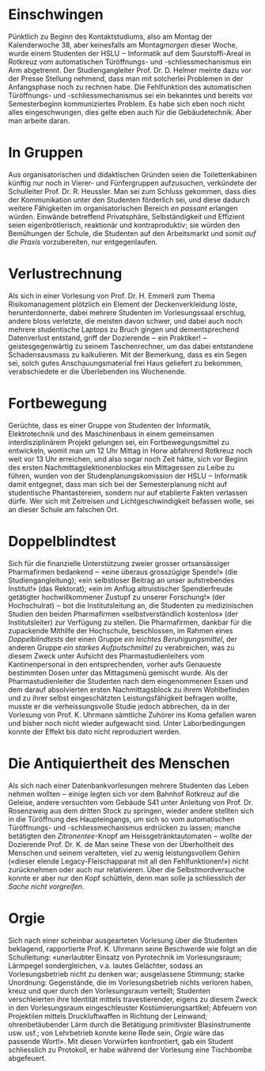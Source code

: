 # Einschwingen

Pünktlich zu Beginn des Kontaktstudiums, also am Montag der Kalenderwoche 38,
aber keinesfalls am Montag*morgen* dieser Woche, wurde einem Studenten der
HSLU ‒ Informatik auf dem Suurstoffi-Areal in Rotkreuz vom automatischen
Türöffnungs- und -schliessmechanismus ein Arm abgetrennt. Der Studiengangleiter
Prof. Dr. D. Helmer meinte dazu vor der Presse Stellung nehmend, dass man mit
solcherlei Problemen in der Anfangsphase noch zu rechnen habe. Die Fehlfunktion
des automatischen Türöffnungs- und -schliessmechanismus sei ein bekanntes und
bereits vor Semesterbeginn kommuniziertes Problem. Es habe sich eben noch nicht
alles eingeschwungen, dies gelte eben auch für die Gebäudetechnik. Aber man
arbeite daran.

# In Gruppen

Aus organisatorischen und didaktischen Gründen seien die Toilettenkabinen
künftig nur noch in Vierer- und Fünfergruppen aufzusuchen, verkündete der
Schulleiter Prof. Dr. R. Heussler. Man sei zum Schluss gekommen, dass dies der
Kommunikation unter den Studenten förderlich sei, und diese dadurch weitere
Fähigkeiten im organisatorischen Bereich _en passant_ erlangen würden. Einwände
betreffend Privatsphäre, Selbständigkeit und Effizient seien eigenbrötlerisch,
reaktionär und kontraproduktiv; sie würden den Bemühungen der Schule, die
Studenten auf den Arbeitsmarkt und somit _auf die Praxis_ vorzubereiten, nur
entgegenlaufen.

# Verlustrechnung

Als sich in einer Vorlesung von Prof. Dr. H. Emmerli zum Thema Risikomanagement
plötzlich ein Element der Deckenverkleidung löste, herunterdonnerte, dabei
mehrere Studenten im Vorlesungssaal erschlug, andere bloss verletzte, die
meisten davon schwer, und dabei auch noch mehrere studentische Laptops zu Bruch
gingen und dementsprechend Datenverlust entstand, griff der Dozierende ‒ ein
Praktiker! ‒ geistesgegenwärtig zu seinem Taschenrechner, um das dabei
entstandene Schadensausmass zu kalkulieren. Mit der Bemerkung, dass es ein Segen
sei, solch gutes Anschauungsmaterial frei Haus geliefert zu bekommen,
verabschiedete er die Überlebenden ins Wochenende.

# Fortbewegung

Gerüchte, dass es einer Gruppe von Studenten der Informatik, Elektrotechnik
und des Maschinenbaus in einem gemeinsamen interdisziplinärem Projekt gelungen
sei, ein Fortbewegungsmittel zu entwickeln, womit man um 12 Uhr Mittag in Horw
abfahrend Rotkreuz noch weit vor 13 Uhr erreichen, und also sogar noch Zeit
hätte, sich vor Beginn des ersten Nachmittagslektionenblockes ein Mittagessen zu
Leibe zu führen, wurden von der Studenplanungskomission der HSLU ‒ Informatik
damit entgegnet, dass man sich bei der Semesterplanung nicht auf studentische
Phantastereien, sondern nur auf etablierte Fakten verlassen dürfe. Wer sich mit
Zeitreisen und Lichtgeschwindigkeit befassen wolle, sei an dieser Schule
am falschen Ort.

# Doppelblindtest

Sich für die finanzielle Unterstützung zweier grosser ortsansässiger
Pharmafirmen bedankend ‒ «eine überaus grosszügige Spende!» (die
Studiengangleitung); «ein selbstloser Beitrag an unser aufstrebendes Institut!»
(das Rektorat); «ein im Anflug altruistischer Spendierfreude getätigter
hochwillkommener Zustupf zu unserer Forschung!» (der Hochschulrat) ‒ bot die
Institutsleitung an, die Studenten zu medizinischen Studien den beiden
Pharmafirmen «selbstverständlich kostenlos» (der Institutsleiter) zur Verfügung
zu stellen. Die Pharmafirmen, dankbar für die zupackende Mithilfe der
Hochschule, beschlossen, im Rahmen eines _Doppelblindtests_ der einen Gruppe _ein
leichtes Beruhigungsmittel_, der anderen Gruppe _ein starkes Aufputschmittel_ zu
verabreichen, was zu diesem Zweck unter Aufsicht des Pharmastudienleiters vom
Kantinenpersonal in den entsprechenden, vorher aufs Genaueste bestimmten Dosen
unter das Mittagsmenü gemischt wurde. Als der Pharmastudienleiter die
Studenten nach dem eingenommenen Essen und dem darauf absolvierten ersten
Nachmittagsblock zu ihrem Wohlbefinden und zu ihrer selbst eingeschätzten
Leistungsfähigkeit befragen wollte, musste er die verheissungsvolle Studie jedoch
abbrechen, da in der Vorlesung von Prof. K. Uhrmann sämtliche Zuhörer ins Koma
gefallen waren und bisher noch nicht wieder aufgewacht sind. Unter
Laborbedingungen konnte der Effekt bis dato nicht reproduziert werden.

# Die Antiquiertheit des Menschen

Als sich nach einer Datenbankvorlesungen mehrere Studenten das Leben nehmen
wollten ‒ einige legten sich vor dem Bahnhof Rotkreuz auf die Geleise, andere
versuchten vom Gebäude S41 unter Anleitung von Prof. Dr. Rosenzweig aus dem
dritten Stock zu springen, wieder andere stellten sich in die Türöffnung des
Haupteingangs, um sich so vom automatischen Türöffnungs- und
-schliessmechanismus erdrücken zu lassen; manche betätigten den
_Zitronentee_-Knopf am Heissgetränktautomaten ‒ wollte der Dozierende Prof. Dr.
K. de Man seine These von der Überholtheit des Menschen und seinem veralteten,
viel zu wenig leistungsvollem Gehirn («dieser elende Legacy-Fleischapparat mit
all den Fehlfunktionen!») nicht zurücknehmen oder auch nur relativieren. Über
die Selbstmordversuche konnte er aber nur den Kopf schütteln, denn man solle ja
schliesslich _der Sache nicht vorgreifen_.

# Orgie

Sich nach einer scheinbar ausgearteten Vorlesung über die Studenten 
beklagend, rapportierte Prof. K. Uhrmann seine Beschwerde wie folgt an die
Schulleitung: «unerlaubter Einsatz von Pyrotechnik im Vorlesungsraum; Lärmpegel
sondergleichen, v.a. lautes Gelächter, sodass an Vorlesungsbetrieb nicht zu
denken war; ausgelassene Stimmung; starke Unordnung: Gegenstände, die im
Vorlesungsbetrieb nichts verloren haben, kreuz und quer durch den Vorlesungsraum
verteilt; Studenten verschleierten ihre Identität mittels travestierender,
eigens zu diesem Zweck in den Vorlesungsraum eingeschleuster
Kostümierungsartikel; Abfeuern von Projektilen mittels Druckluftwaffen in
Richtung der Leinwand; ohrenbetäubender Lärm durch die Betätigung primitivster
Blasinstrumente usw. usf.; von Lehrbetrieb konnte keine Rede sein, _Orgie_ wäre
das passende Wort!». Mit diesen Vorwürfen konfrontiert, gab ein Student
schliesslich zu Protokoll, er habe während der Vorlesung eine Tischbombe
abgefeuert.
